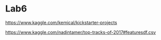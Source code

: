 # Lab6

https://www.kaggle.com/kemical/kickstarter-projects


https://www.kaggle.com/nadintamer/top-tracks-of-2017#featuresdf.csv
